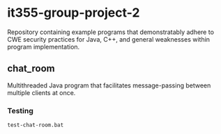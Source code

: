 # it355-group-project-2
Repository containing example programs that demonstratably adhere to CWE security practices for Java, C++, and general weaknesses within program implementation.

## chat_room
Multithreaded Java program that facilitates message-passing between multiple clients at once.
### Testing
```batch
test-chat-room.bat
```